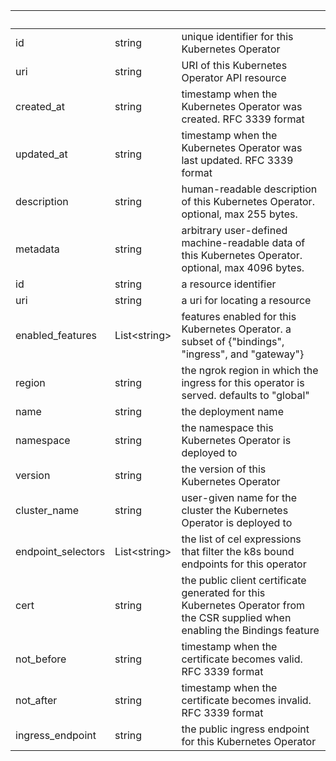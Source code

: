 <!-- Code generated for API Clients. DO NOT EDIT. -->

| &nbsp;             | &nbsp;             | &nbsp;                                                                                                                        |
| ------------------ | ------------------ | ----------------------------------------------------------------------------------------------------------------------------- |
| id                 | string             | unique identifier for this Kubernetes Operator                                                                                |
| uri                | string             | URI of this Kubernetes Operator API resource                                                                                  |
| created_at         | string             | timestamp when the Kubernetes Operator was created. RFC 3339 format                                                           |
| updated_at         | string             | timestamp when the Kubernetes Operator was last updated. RFC 3339 format                                                      |
| description        | string             | human-readable description of this Kubernetes Operator. optional, max 255 bytes.                                              |
| metadata           | string             | arbitrary user-defined machine-readable data of this Kubernetes Operator. optional, max 4096 bytes.                           |
| id                 | string             | a resource identifier                                                                                                         |
| uri                | string             | a uri for locating a resource                                                                                                 |
| enabled_features   | List&lt;string&gt; | features enabled for this Kubernetes Operator. a subset of {"bindings", "ingress", and "gateway"}                             |
| region             | string             | the ngrok region in which the ingress for this operator is served. defaults to "global"                                       |
| name               | string             | the deployment name                                                                                                           |
| namespace          | string             | the namespace this Kubernetes Operator is deployed to                                                                         |
| version            | string             | the version of this Kubernetes Operator                                                                                       |
| cluster_name       | string             | user-given name for the cluster the Kubernetes Operator is deployed to                                                        |
| endpoint_selectors | List&lt;string&gt; | the list of cel expressions that filter the k8s bound endpoints for this operator                                             |
| cert               | string             | the public client certificate generated for this Kubernetes Operator from the CSR supplied when enabling the Bindings feature |
| not_before         | string             | timestamp when the certificate becomes valid. RFC 3339 format                                                                 |
| not_after          | string             | timestamp when the certificate becomes invalid. RFC 3339 format                                                               |
| ingress_endpoint   | string             | the public ingress endpoint for this Kubernetes Operator                                                                      |
